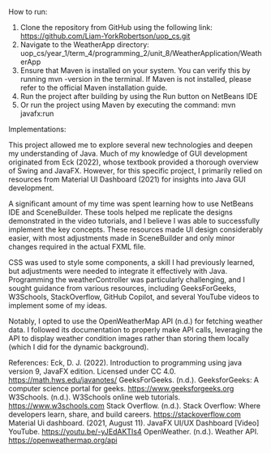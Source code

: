 How to run:

1.	Clone the repository from GitHub using the following link:
    https://github.com/Liam-YorkRobertson/uop_cs.git 
2.	Navigate to the WeatherApp directory:
    uop_cs/year_1/term_4/programming_2/unit_8/WeatherApplication/WeatherApp
3.	Ensure that Maven is installed on your system. You can verify this by running  mvn -version in the terminal. If Maven is not installed, please refer to the official Maven installation guide.
4.	Run the project after building by using the Run button on NetBeans IDE
5.	Or run the project using Maven by executing the command: 
    mvn javafx:run


Implementations:

This project allowed me to explore several new technologies and deepen my understanding of Java. Much of my knowledge of GUI development originated from Eck (2022), whose textbook provided a thorough overview of Swing and JavaFX. However, for this specific project, I primarily relied on resources from Material UI Dashboard (2021) for insights into Java GUI development.

A significant amount of my time was spent learning how to use NetBeans IDE and SceneBuilder. These tools helped me replicate the designs demonstrated in the video tutorials, and I believe I was able to successfully implement the key concepts. These resources made UI design considerably easier, with most adjustments made in SceneBuilder and only minor changes required in the actual FXML file.

CSS was used to style some components, a skill I had previously learned, but adjustments were needed to integrate it effectively with Java. Programming the weatherController was particularly challenging, and I sought guidance from various resources, including GeeksForGeeks, W3Schools, StackOverflow, GitHub Copilot, and several YouTube videos to implement some of my ideas.

Notably, I opted to use the OpenWeatherMap API (n.d.) for fetching weather data. I followed its documentation to properly make API calls, leveraging the API to display weather condition images rather than storing them locally (which I did for the dynamic background).

References:
Eck, D. J. (2022). Introduction to programming using java version 9, JavaFX edition. Licensed under CC 4.0. https://math.hws.edu/javanotes/ 
GeeksForGeeks. (n.d.). GeeksforGeeks: A computer science portal for geeks. https://www.geeksforgeeks.org 
W3Schools. (n.d.). W3Schools online web tutorials. https://www.w3schools.com 
Stack Overflow. (n.d.). Stack Overflow: Where developers learn, share, and build careers. https://stackoverflow.com
Material Ui dashboard. (2021, August 11). JavaFX UI/UX Dashboard [Video] YouTube. https://youtu.be/-yJEdAKTIs4 
OpenWeather. (n.d.). Weather API. https://openweathermap.org/api 
